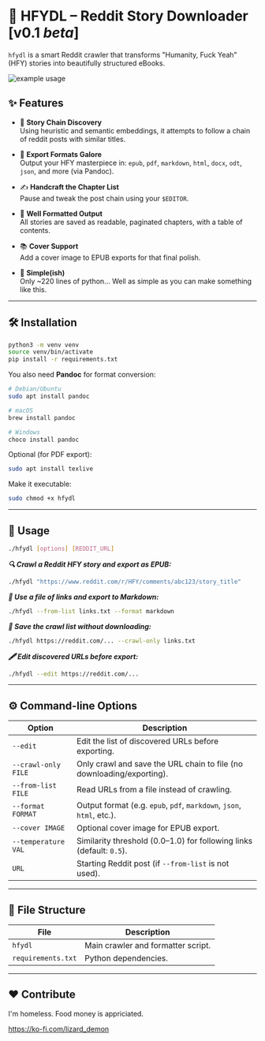 # 📘 HFYDL – Reddit Story Downloader [v0.1 *beta*]

`hfydl` is a smart Reddit crawler that transforms "Humanity, Fuck Yeah" (HFY) stories into beautifully structured eBooks.

![example usage](example.gif)


## ✨ Features

- 🔗 **Story Chain Discovery**  
  Using heuristic and semantic embeddings, it attempts to follow a chain of reddit posts with similar titles.

- 🎨 **Export Formats Galore**  
  Output your HFY masterpiece in:
  `epub`, `pdf`, `markdown`, `html`, `docx`, `odt`, `json`, and more (via Pandoc).

- ✍️ **Handcraft the Chapter List**  
  Pause and tweak the post chain using your `$EDITOR`.  

- 📄 **Well Formatted Output**  
  All stories are saved as readable, paginated chapters, with a table of contents.

- 📚 **Cover Support**  
  Add a cover image to EPUB exports for that final polish.

- 💋 **Simple(ish)**  
  Only ~220 lines of python... Well as simple as you can make something like this.

---

## 🛠️ Installation

```bash
python3 -m venv venv
source venv/bin/activate
pip install -r requirements.txt
````

You also need **Pandoc** for format conversion:

```bash
# Debian/Ubuntu
sudo apt install pandoc

# macOS
brew install pandoc

# Windows
choco install pandoc
```

Optional (for PDF export):

```bash
sudo apt install texlive
```

Make it executable:
```bash
sudo chmod +x hfydl
```

---

## 🚀 Usage

```bash
./hfydl [options] [REDDIT_URL]
```

***🔍 Crawl a Reddit HFY story and export as EPUB:***

```bash
./hfydl "https://www.reddit.com/r/HFY/comments/abc123/story_title"
```

***📜 Use a file of links and export to Markdown:***

```bash
./hfydl --from-list links.txt --format markdown
```

***🧪 Save the crawl list without downloading:***

```bash
./hfydl https://reddit.com/... --crawl-only links.txt
```

***🖋️ Edit discovered URLs before export:***

```bash
./hfydl --edit https://reddit.com/...
```

---

## ⚙️ Command-line Options

| Option              | Description                                                           |
| ------------------- | --------------------------------------------------------------------- |
| `--edit`            | Edit the list of discovered URLs before exporting.                    |
| `--crawl-only FILE` | Only crawl and save the URL chain to file (no downloading/exporting). |
| `--from-list FILE`  | Read URLs from a file instead of crawling.                            |
| `--format FORMAT`   | Output format (e.g. `epub`, `pdf`, `markdown`, `json`, `html`, etc.). |
| `--cover IMAGE`     | Optional cover image for EPUB export.                                 |
| `--temperature VAL` | Similarity threshold (0.0–1.0) for following links (default: `0.5`).  |
| `URL`               | Starting Reddit post (if `--from-list` is not used).                   |

---

## 📁 File Structure

| File                  | Description                                |
| --------------------- | ------------------------------------------ |
| `hfydl`               | Main crawler and formatter script.         |
| `requirements.txt`    | Python dependencies.                       |

---

## ❤️ Contribute

I'm homeless. Food money is appriciated. 

https://ko-fi.com/lizard_demon

